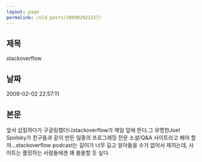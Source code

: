 ```yaml
---
layout: page
permalink: /old_posts/200902022257/
---
```


## 제목
stackoverflow

## 날짜
2009-02-02 22:57:11

## 본문
앞서 삽질하다가 구글링했더니stackoverflow가 제일 앞에 뜬다.그 유명한Joel Spolsky가 친구들과 같이 만든 일종의 프로그래밍 전문 소셜/Q&A 사이트라고 해야 할까...stackoverflow podcast는 길이가 너무 길고 알아들을 수가 없어서 제끼는데, 사이트는 플밍하는 사람들에겐 꽤 쏠쏠할 듯 싶다.